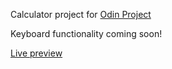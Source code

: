 Calculator project for [Odin Project](www.theodinproject.com)

Keyboard functionality coming soon!

[Live preview](https://lachesis17.github.io/calculator/)

